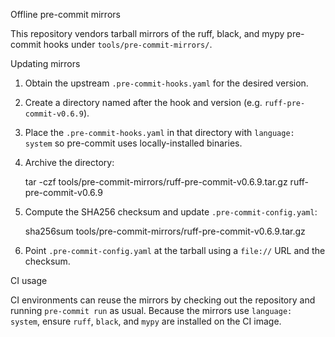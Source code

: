 Offline pre-commit mirrors

This repository vendors tarball mirrors of the ruff, black, and mypy pre-commit hooks under `tools/pre-commit-mirrors/`.

Updating mirrors

1. Obtain the upstream `.pre-commit-hooks.yaml` for the desired version.
2. Create a directory named after the hook and version (e.g. `ruff-pre-commit-v0.6.9`).
3. Place the `.pre-commit-hooks.yaml` in that directory with `language: system` so pre-commit uses locally-installed binaries.
4. Archive the directory:

   tar -czf tools/pre-commit-mirrors/ruff-pre-commit-v0.6.9.tar.gz ruff-pre-commit-v0.6.9

5. Compute the SHA256 checksum and update `.pre-commit-config.yaml`:

   sha256sum tools/pre-commit-mirrors/ruff-pre-commit-v0.6.9.tar.gz

6. Point `.pre-commit-config.yaml` at the tarball using a `file://` URL and the checksum.

CI usage

CI environments can reuse the mirrors by checking out the repository and running `pre-commit run` as usual. Because the mirrors use `language: system`, ensure `ruff`, `black`, and `mypy` are installed on the CI image.
